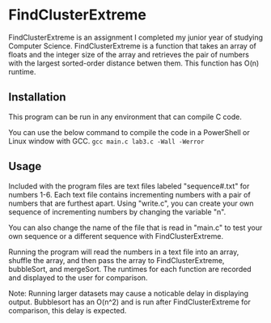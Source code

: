 # FindClusterExtreme

FindClusterExtreme is an assignment I completed my junior year of studying Computer Science. FindClusterExtreme is
a function that takes an array of floats and the integer size of the array and retrieves the pair of numbers with the
largest sorted-order distance betwen them. This function has O(n) runtime.

## Installation

This program can be run in any environment that can compile C code. 

You can use the below command to compile the code in a PowerShell or Linux window with GCC.
```gcc main.c lab3.c -Wall -Werror```

## Usage

Included with the program files are text files labeled "sequence#.txt" for numbers 1-6. Each text file contains incrementing numbers with a pair of numbers that are furthest apart.
Using "write.c", you can create your own sequence of incrementing numbers by changing the variable "n".

You can also change the name of the file that is read in "main.c" to test your own sequence or a different sequence with FindClusterExtreme.

Running the program will read the numbers in a text file into an array, shuffle the array, and then pass the array to FindClusterExtreme, bubbleSort, and mergeSort.
The runtimes for each function are recorded and displayed to the user for comparison.

Note: Running larger datasets may cause a noticable delay in displaying output. Bubblesort has an O(n^2) and is run after FindClusterExtreme for comparison, this delay is expected.


